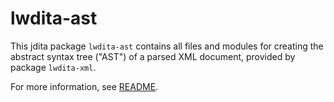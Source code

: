 # lwdita-ast

This jdita package `lwdita-ast` contains all files and modules for creating the abstract syntax tree ("AST") of a parsed XML document, provided by package `lwdita-xml`.

For more information, see [README](../../README.md#Packages).
